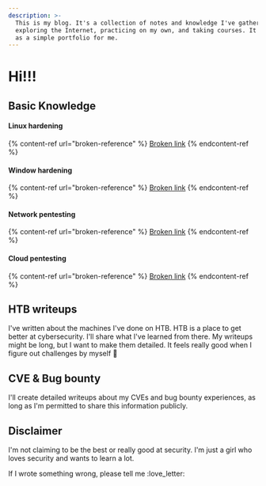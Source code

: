 ```yaml
---
description: >-
  This is my blog. It's a collection of notes and knowledge I've gathered from
  exploring the Internet, practicing on my own, and taking courses. It also acts
  as a simple portfolio for me.
---
```


# Hi!!!

## Basic Knowledge

#### Linux hardening

{% content-ref url="broken-reference" %}
[Broken link](broken-reference)
{% endcontent-ref %}

#### Window hardening

{% content-ref url="broken-reference" %}
[Broken link](broken-reference)
{% endcontent-ref %}

#### Network pentesting

{% content-ref url="broken-reference" %}
[Broken link](broken-reference)
{% endcontent-ref %}

#### Cloud pentesting

{% content-ref url="broken-reference" %}
[Broken link](broken-reference)
{% endcontent-ref %}

## HTB writeups

I've written about the machines I've done on HTB. HTB is a place to get better at cybersecurity. I'll share what I've learned from there. My writeups might be long, but I want to make them detailed. It feels really good when I figure out challenges by myself 😤

## CVE & Bug bounty

I'll create detailed writeups about my CVEs and bug bounty experiences, as long as I'm permitted to share this information publicly.

## Disclaimer

I'm not claiming to be the best or really good at security. I'm just a girl who loves security and wants to learn a lot.

If I wrote something wrong, please tell me :love\_letter:
